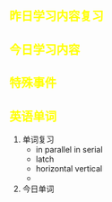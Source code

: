 ## <font color="yellow">昨日学习内容复习</font>
## <font color="yellow">今日学习内容</font>
## <font color="yellow">特殊事件</font>
## <font color="yellow">英语单词</font>
1. 单词复习
	- in parallel  in serial
	- latch
	- horizontal   vertical
	- 
1. 今日单词


